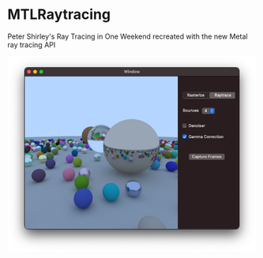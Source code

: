 # MTLRaytracing

Peter Shirley's Ray Tracing in One Weekend recreated with the new Metal ray tracing API 

![Scene](scene.png)

